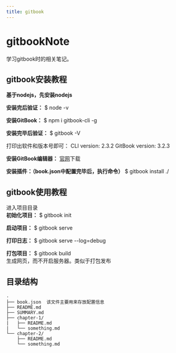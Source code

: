 ```yaml
---
title: gitbook
---
```


# gitbookNote
学习gitbook时的相关笔记。


## gitbook安装教程

**基于nodejs，先安装nodejs**

**安装完后验证：**
$ node -v

**安装GitBook：**
$ npm i gitbook-cli -g

**安装完毕后验证：**
$ gitbook -V

打印出软件和版本号即可：
CLI version: 2.3.2
GitBook version: 3.2.3


**安装GitBook编辑器：**
[官网](https://www.gitbook.com/)下载

**安装插件：（book.json中配置完毕后，执行命令）**
$ gitbook install ./

## gitbook使用教程
进入项目目录  
**初始化项目：**
$ gitbook init

**启动项目：**
$ gitbook serve

**打印日志：**
$ gitbook serve --log=debug

**打包项目：**
$ gitbook build  
生成网页，而不开启服务器。类似于打包发布


## 目录结构
```
.
├── book.json  该文件主要用来存放配置信息
├── README.md
├── SUMMARY.md
├── chapter-1/
|   ├── README.md
|   └── something.md
└── chapter-2/
    ├── README.md
    └── something.md
```